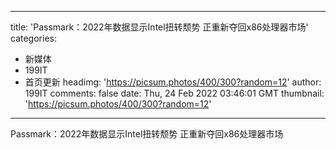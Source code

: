 
---
title: 'Passmark：2022年数据显示Intel扭转颓势 正重新夺回x86处理器市场'
categories: 
 - 新媒体
 - 199IT
 - 首页更新
headimg: 'https://picsum.photos/400/300?random=12'
author: 199IT
comments: false
date: Thu, 24 Feb 2022 03:46:01 GMT
thumbnail: 'https://picsum.photos/400/300?random=12'
---

<div>   
Passmark：2022年数据显示Intel扭转颓势 正重新夺回x86处理器市场  
</div>
            
